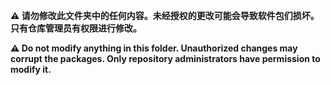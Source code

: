**⚠️ 请勿修改此文件夹中的任何内容。未经授权的更改可能会导致软件包们损坏。只有仓库管理员有权限进行修改。**

**⚠️ Do not modify anything in this folder. Unauthorized changes may corrupt the packages. Only repository administrators have permission to modify it.**
